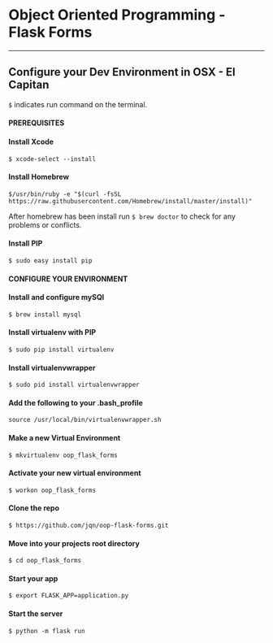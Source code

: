 # Object Oriented Programming - Flask Forms
----------------------------------------------

## Configure your Dev Environment in OSX - El Capitan
`$` indicates run command on the terminal.

#### PREREQUISITES
#### Install Xcode

`$ xcode-select --install`

#### Install Homebrew

` $/usr/bin/ruby -e "$(curl -fsSL https://raw.githubusercontent.com/Homebrew/install/master/install)" `

After homebrew has been install run `$ brew doctor` to check for any problems or conflicts.

#### Install PIP
`$ sudo easy install pip`

#### CONFIGURE YOUR ENVIRONMENT
#### Install and configure mySQl
`$ brew install mysql`

#### Install virtualenv with PIP
`$ sudo pip install virtualenv`

#### Install virtualenvwrapper
`$ sudo pid install virtualenvwrapper`

#### Add the following to your .bash_profile
`source /usr/local/bin/virtualenvwrapper.sh`

#### Make a new Virtual Environment
`$ mkvirtualenv oop_flask_forms`

#### Activate your new virtual environment
`$ workon oop_flask_forms`

#### Clone the repo
`$ https://github.com/jqn/oop-flask-forms.git`

#### Move into your projects root directory
`$ cd oop_flask_forms`

#### Start your app
`$ export FLASK_APP=application.py`

#### Start the server
`$ python -m flask run`
